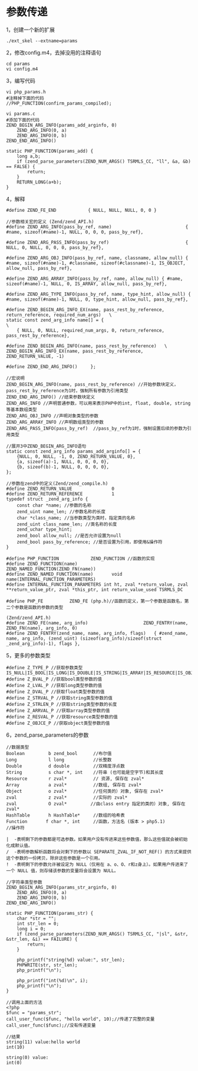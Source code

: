 # 参数传递

1，创建一个新的扩展

	./ext_skel --extname=params

2，修改config.m4，去掉没用的注释语句
	
	cd params
	vi config.m4
	
3，编写代码
	
	vi php_params.h
	#注释掉下面的代码
	//PHP_FUNCTION(confirm_params_compiled);
	
	vi params.c
	#添加下面的代码
	ZEND_BEGIN_ARG_INFO(params_add_arginfo, 0)
    	ZEND_ARG_INFO(0, a)
    	ZEND_ARG_INFO(0, b)
	ZEND_END_ARG_INFO()

	static PHP_FUNCTION(params_add) {
    	long a,b;
    	if (zend_parse_parameters(ZEND_NUM_ARGS() TSRMLS_CC, "ll", &a, &b) == FALSE) {
        	return;
    	}
    	RETURN_LONG(a+b);
	}

		
	

4，解释
	
	#define ZEND_FE_END            { NULL, NULL, NULL, 0, 0 }
	
	//参数相关宏的定义 (Zend/zend_API.h)
	#define ZEND_ARG_INFO(pass_by_ref, name)							{ #name, sizeof(#name)-1, NULL, 0, 0, 0, pass_by_ref},
	
	#define ZEND_ARG_PASS_INFO(pass_by_ref)								{ NULL, 0, NULL, 0, 0, 0, pass_by_ref},
	
	#define ZEND_ARG_OBJ_INFO(pass_by_ref, name, classname, allow_null) { #name, sizeof(#name)-1, #classname, sizeof(#classname)-1, IS_OBJECT, allow_null, pass_by_ref},
	
	#define ZEND_ARG_ARRAY_INFO(pass_by_ref, name, allow_null) { #name, sizeof(#name)-1, NULL, 0, IS_ARRAY, allow_null, pass_by_ref},
	
	#define ZEND_ARG_TYPE_INFO(pass_by_ref, name, type_hint, allow_null) { #name, sizeof(#name)-1, NULL, 0, type_hint, allow_null, pass_by_ref},
	
	#define ZEND_BEGIN_ARG_INFO_EX(name, pass_rest_by_reference, return_reference, required_num_args)	\
	static const zend_arg_info name[] = {																		\
		{ NULL, 0, NULL, required_num_args, 0, return_reference, pass_rest_by_reference},
		
	#define ZEND_BEGIN_ARG_INFO(name, pass_rest_by_reference)	\
	ZEND_BEGIN_ARG_INFO_EX(name, pass_rest_by_reference, ZEND_RETURN_VALUE, -1)  
	
	#define ZEND_END_ARG_INFO()		};
	
	//宏说明
	ZEND_BEGIN_ARG_INFO(name, pass_rest_by_reference) //开始参数块定义，pass_rest_by_reference为1时，强制所有参数为引用类型
	ZEND_END_ARG_INFO() //结束参数块定义
	ZEND_ARG_INFO //声明普通参数，可以用来表示PHP中的int, float, double, string等基本数组类型
	ZEND_ARG_OBJ_INFO //声明对象类型的参数
	ZEND_ARG_ARRAY_INFO //声明数组类型的参数
	ZEND_ARG_PASS_INFO(pass_by_ref)	 //pass_by_ref为1时，强制设置后续的参数为引用类型 
	
	//展开3中ZEND_BEGIN_ARG_INFO语句
	static const zend_arg_info params_add_arginfo[] = {
		{NULL, 0, NULL, -1, 0, ZEND_RETURN_VALUE, 0},
		{a, sizeof(a)-1, NULL, 0, 0, 0, 0},
		{b, sizeof(b)-1, NULL, 0, 0, 0, 0},
	};
	
	//参数在zend中的定义(Zend/zend_compile.h)
	#define ZEND_RETURN_VALUE				0
	#define ZEND_RETURN_REFERENCE			1
	typedef struct _zend_arg_info {
		const char *name; //参数的名称
		zend_uint name_len; //参数名称的长度
		char *class_name; //当参数类型为类时，指定类的名称
		zend_uint class_name_len; //类名称的长度
		zend_uchar type_hint; 
		zend_bool allow_null; //是否允许设置为null
		zend_bool pass_by_reference; //是否设置为引用，即使用&操作符
	}
	
	#define PHP_FUNCTION			ZEND_FUNCTION //函数的实现
	#define ZEND_FUNCTION(name)				ZEND_NAMED_FUNCTION(ZEND_FN(name))
	#define ZEND_NAMED_FUNCTION(name)		void name(INTERNAL_FUNCTION_PARAMETERS)
	#define INTERNAL_FUNCTION_PARAMETERS int ht, zval *return_value, zval **return_value_ptr, zval *this_ptr, int return_value_used TSRMLS_DC
	
	#define PHP_FE			ZEND_FE (php.h)//函数的定义，第一个参数是函数名，第二个参数是函数的参数的类型
	
	(Zend/zend_API.h)
	#define ZEND_FE(name, arg_info)						ZEND_FENTRY(name, ZEND_FN(name), arg_info, 0)
	#define ZEND_FENTRY(zend_name, name, arg_info, flags)	{ #zend_name, name, arg_info, (zend_uint) (sizeof(arg_info)/sizeof(struct _zend_arg_info)-1), flags }, 
	
5，更多的参数类型
	
	#define Z_TYPE_P //获取参数类型 IS_NULL|IS_BOOL|IS_LONG|IS_DOUBLE|IS_STRING|IS_ARRAY|IS_RESOURCE|IS_OBJECT
	#define Z_BVAL_P //获取bool类型参数的值
	#define Z_LVAL_P //获取long类型参数的值
	#define Z_DVAL_P //获取float类型参数的值
	#define Z_STRVAL_P //获取string类型参数的值
	#define Z_STRLEN_P //获取string类型参数的长度
	#define Z_ARRVAL_P //获取array类型参数的值
	#define Z_RESVAL_P //获取resource类型参数的值
	#define Z_OBJCE_P //获取object类型参数的值

6，zend_parse_parameters的参数

	//数据类型
	Boolean 		b zend_bool      //布尔值
	Long 			l long           //长整数
	Double 			d double         //双精度浮点数
	String 			s char *, int    //符串 (也可能是空字节)和其长度
	Resource 		r zval*          // 资源, 保存在 zval*
	Array 			a zval*          //数组, 保存在 zval*
	Object 			o zval*          //任何类的）对象, 保存在 zval*
	zval 			z zval*          //实际的 zval*
	zval            O zval*         //由class entry 指定的类的）对象, 保存在 zval*
	HashTable 		h HashTable*     //数组的哈希表
	Function       f char *, int     //函数，方法名 (版本 > php5.1)
	//操作符
	
	|  -表明剩下的参数都是可选参数。如果用户没有传进来这些参数值，那么这些值就会被初始化成默认值。
	/  -表明参数解析函数将会对剩下的参数以 SEPARATE_ZVAL_IF_NOT_REF() 的方式来提供这个参数的一份拷贝，除非这些参数是一个引用。
	!  -表明剩下的参数允许被设定为 NULL（仅用在 a、o、O、r和z身上）。如果用户传进来了一个 NULL 值，则存储该参数的变量将会设置为 NULL。 
	
	//字符串类型参数
	ZEND_BEGIN_ARG_INFO(params_str_arginfo, 0)
    	ZEND_ARG_INFO(0, a)
    	ZEND_ARG_INFO(0, b)
	ZEND_END_ARG_INFO()

	static PHP_FUNCTION(params_str) {
    	char *str = "";
    	int str_len = 0;
    	long i = 0;
    	if (zend_parse_parameters(ZEND_NUM_ARGS() TSRMLS_CC, "|sl", &str, &str_len, &i) == FAILURE) {
        	return;
    	}

    	php_printf("string(%d) value:", str_len);
    	PHPWRITE(str, str_len);
    	php_printf("\n");

    	php_printf("int(%d)\n", i);
    	php_printf("\n");
	}	
	
	//调用上面的方法
	<?php
	$func = "params_str";
	call_user_func($func, "hello world", 10);//传递了完整的变量
	call_user_func($func);//没有传递变量
	
	//结果
	string(11) value:hello world
	int(10)

	string(0) value:
	int(0)
	
	

	
	
	
	
	
	
	
	
		
